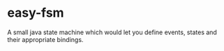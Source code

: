 # easy-fsm
A small java state machine which would let you define events, states and their appropriate bindings. 
